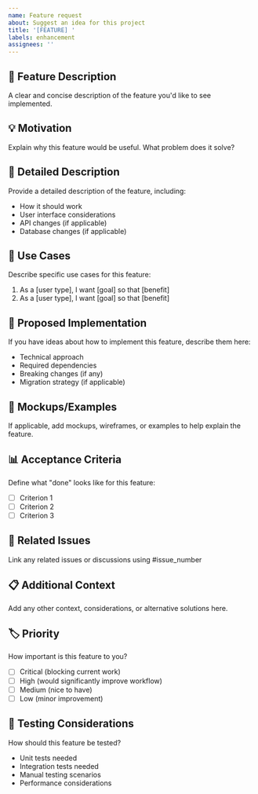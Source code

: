 ```yaml
---
name: Feature request
about: Suggest an idea for this project
title: '[FEATURE] '
labels: enhancement
assignees: ''
---
```


## 🚀 Feature Description
A clear and concise description of the feature you'd like to see implemented.

## 💡 Motivation
Explain why this feature would be useful. What problem does it solve?

## 📝 Detailed Description
Provide a detailed description of the feature, including:
- How it should work
- User interface considerations
- API changes (if applicable)
- Database changes (if applicable)

## 🎯 Use Cases
Describe specific use cases for this feature:
1. As a [user type], I want [goal] so that [benefit]
2. As a [user type], I want [goal] so that [benefit]

## 🔧 Proposed Implementation
If you have ideas about how to implement this feature, describe them here:
- Technical approach
- Required dependencies
- Breaking changes (if any)
- Migration strategy (if applicable)

## 🎨 Mockups/Examples
If applicable, add mockups, wireframes, or examples to help explain the feature.

## 📊 Acceptance Criteria
Define what "done" looks like for this feature:
- [ ] Criterion 1
- [ ] Criterion 2
- [ ] Criterion 3

## 🔗 Related Issues
Link any related issues or discussions using #issue_number

## 📋 Additional Context
Add any other context, considerations, or alternative solutions here.

## 🏷️ Priority
How important is this feature to you?
- [ ] Critical (blocking current work)
- [ ] High (would significantly improve workflow)
- [ ] Medium (nice to have)
- [ ] Low (minor improvement)

## 🧪 Testing Considerations
How should this feature be tested?
- Unit tests needed
- Integration tests needed
- Manual testing scenarios
- Performance considerations
